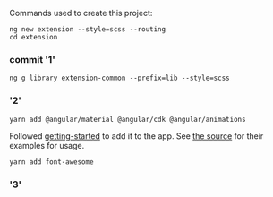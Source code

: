 Commands used to create this project:

    ng new extension --style=scss --routing
    cd extension

### commit '1'

    ng g library extension-common --prefix=lib --style=scss

### '2'

    yarn add @angular/material @angular/cdk @angular/animations

Followed [getting-started](https://material.angular.io/guide/getting-started)
to add it to the app.  See [the source](https://github.com/angular/material2/tree/master/src/material-examples)
for their examples for usage.

    yarn add font-awesome

### '3'

